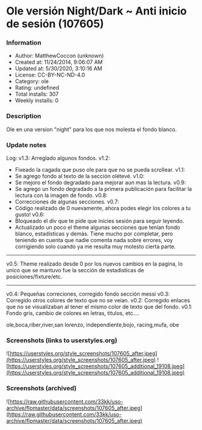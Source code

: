 # Ole versión Night/Dark ~ Anti inicio de sesión (107605)

### Information
- Author: MatthewCoccon (unknown)
- Created at: 11/24/2014, 9:06:07 AM
- Updated at: 5/30/2020, 3:10:16 AM
- License:  CC-BY-NC-ND-4.0
- Category: ole
- Rating: undefined
- Total installs: 307
- Weekly installs: 0


### Description
Ole en una version "night" para los que nos molesta el fondo blanco.

### Update notes
Log:
v1.3: Arreglado algunos fondos.
v1.2:
* Fixeado la cagada que puso ole para que no se pueda scrollear.
v1.1:
* Se agrego fondo al texto de la sección olétevé.
v1.0:
* Se mejoro el fondo degradado para mejorar aun mas la lectura.
v0.9: 
* Se agrego un fondo degradado a la primera publicación para facilitar la lectura con la imagen de fondo.
v0.8:
* Correcciones de algunas secciones.
v0.7:
* Código realizado de 0 nuevamente, ahora podes elegir los colores a tu gusto!
v0.6:
* Bloqueado el div que te pide que inicies sesión para seguir leyendo.
* Actualizado un poco el theme algunas secciones que tenían fondo blanco, estadísticas y demás.
Tiene mucho por completar, pero teniendo en cuenta que nadie comenta nada sobre errores, voy corrigiendo solo cuando ya me resulta muy molesto cierta parte.
_________________________________________________________
v0.5: Theme realizado desde 0 por los nuevos cambios en la pagina, lo unico que se mantuvo fue la sección de estadisticas de posiciones/fixture/etc.
_________________________________________________________
v0.4: Pequeñas correciones, corregido fondo sección messi
v0.3: Corregido otros colores de texto que no se veian.
v0.2: Corregido enlaces que no se visualizaban al tener el mismo color de texto que del fondo.
v0.1: Fondo gris, cambio de colores en letras, titulos, etc....


ole,boca,riber,river,san lorenzo, independiente,bojo, racing,mufa, obe

### Screenshots (links to userstyles.org)
![https://userstyles.org/style_screenshots/107605_after.jpeg](https://userstyles.org/style_screenshots/107605_after.jpeg)
![https://userstyles.org/style_screenshots/107605_additional_19108.jpeg](https://userstyles.org/style_screenshots/107605_additional_19108.jpeg)

### Screenshots (archived)
![https://raw.githubusercontent.com/33kk/uso-archive/flomaster/data/screenshots/107605_after.jpeg](https://raw.githubusercontent.com/33kk/uso-archive/flomaster/data/screenshots/107605_after.jpeg)
